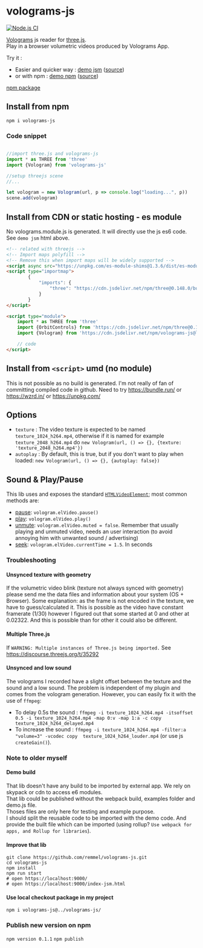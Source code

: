 # volograms-js

[![Node.js CI](https://github.com/remmel/volograms-js/actions/workflows/node.js.yml/badge.svg)](https://github.com/remmel/volograms-js/actions/workflows/node.js.yml)

[Volograms](https://www.volograms.com/) js reader for [three.js](https://threejs.org/).  
Play in a browser volumetric videos produced by Volograms App.

Try it :
- Easier and quicker way : [demo jsm](https://remmel.github.io/volograms-js/index-jsm.html) ([source](https://github.com/remmel/volograms-js/blob/main/dist/index-jsm.html))
- or with npm : [demo npm](https://remmel.github.io/volograms-js) ([source](https://github.com/remmel/volograms-js/blob/main/src/demo.js))

[npm package](https://www.npmjs.com/package/volograms-js)

## Install from npm

`npm i volograms-js`

### Code snippet
```javascript

//import three.js and volograms-js
import * as THREE from 'three'
import {Vologram} from 'volograms-js'

//setup threejs scene
//...

let vologram = new Vologram(url, p => console.log("loading...", p))
scene.add(vologram)

```

## Install from CDN or static hosting - es module

No volograms.module.js is generated. It will directly use the js es6 code. See `demo jsm` html above.
```html
<!-- related with threejs -->
<!-- Import maps polyfill -->
<!-- Remove this when import maps will be widely supported -->
<script async src="https://unpkg.com/es-module-shims@1.3.6/dist/es-module-shims.js"></script>
<script type="importmap">
        {
            "imports": {
                "three": "https://cdn.jsdelivr.net/npm/three@0.148.0/build/three.module.js"
            }
        }
</script>

<script type="module">
    import * as THREE from 'three'
    import {OrbitControls} from 'https://cdn.jsdelivr.net/npm/three@0.148.0/examples/jsm/controls/OrbitControls.js'
    import {Vologram} from 'https://cdn.jsdelivr.net/npm/volograms-js@latest/src/Vologram.js' //replace latest with version eg 0.1.116 for production usage

    // code
</script>
```

## Install from `<script>` umd (no module)
This is not possible as no build is generated. I'm not really of fan of committing compiled code in github.
Need to try https://bundle.run/ or https://wzrd.in/ or https://unpkg.com/

## Options

- `texture` : The video texture is expected to be named `texture_1024_h264.mp4`, otherwise if it is named for example `texture_2048_h264.mp4` do `new Vologram(url, () => {}, {texture: 'texture_2048_h264.mp4'})`
- `autoplay` : By default, this is true, but if you don't want to play when loaded: `new Vologram(url, () => {}, {autoplay: false})` 

## Sound & Play/Pause

This lib uses and exposes the standard [`HTMLVideoElement`](https://developer.mozilla.org/en-US/docs/Web/API/HTMLMediaElement);  most common methods are:
- [pause](https://developer.mozilla.org/en-US/docs/Web/API/HTMLMediaElement/pause): `vologram.elVideo.pause()`
- [play](https://developer.mozilla.org/en-US/docs/Web/API/HTMLMediaElement/play): `vologram.elVideo.play()`
- [unmute](https://developer.mozilla.org/en-US/docs/Web/API/HTMLMediaElement/muted): `vologram.elVideo.muted = false`. Remember that usually playing and unmuted video, needs an user interaction (to avoid annoying him with unwanted sound / advertising)
- [seek](https://developer.mozilla.org/en-US/docs/Web/API/HTMLMediaElement/currentTime): `vologram.elVideo.currentTime = 1.5`. In seconds

### Troubleshooting

#### Unsynced texture with geometry
If the volumetric video blink (texture not always synced with geometry) please send me the data files and information about your system (OS + Browser).
Some explanation: as the frame is not encoded in the texture, we have to guess/calculated it.
This is possible as the video have constant framerate (1/30) however I figured out that some started at 0 and other at 0.02322.
And this is possible than for other it could also be different.

#### Multiple Three.js
If `WARNING: Multiple instances of Three.js being imported.` See https://discourse.threejs.org/t/35292

#### Unsynced and low sound
The volograms I recorded have a slight offset between the texture and the sound and a low sound.
The problem is independent of my plugin and comes from the vologram generation.
However, you can easily fix it with the use of `ffmpeg`:
- To delay 0.5s the sound : `ffmpeg -i texture_1024_h264.mp4 -itsoffset 0.5 -i texture_1024_h264.mp4 -map 0:v -map 1:a -c copy texture_1024_h264_delayed.mp4`  
- To increase   the sound : `ffmpeg -i texture_1024_h264.mp4 -filter:a "volume=3" -vcodec copy  texture_1024_h264_louder.mp4` (or use js `createGain()`).  

### Note to older myself

#### Demo build
That lib doesn't have any build to be imported by external app. We rely on skypack or cdn to access e6 modules.  
That lib could be published without the webpack build, examples folder and demo.js file.  
Thoses files are only here for testing and example purpose.  
I should split the reusable code to be imported with the demo code. And provide the built file which can be imported (using rollup? `Use webpack for apps, and Rollup for libraries`).   

#### Improve that lib
```shell
git clone https://github.com/remmel/volograms-js.git
cd volograms-js
npm install
npm run start
# open https://localhost:9000/
# open https://localhost:9000/index-jsm.html
```

#### Use local checkout package in my project
`npm i volograms-js@../volograms-js/`

### Publish new version on npm
`npm version 0.1.1`
`npm publish`